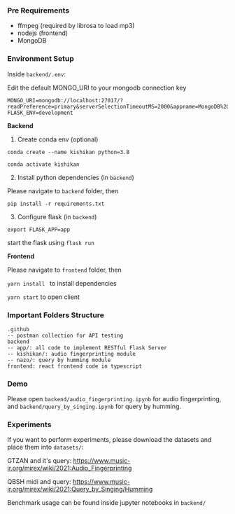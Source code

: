 ### Pre Requirements

* ffmpeg (required by librosa to load mp3)
* nodejs (frontend)
* MongoDB

### Environment Setup

Inside `backend/.env`:

Edit the default MONGO_URI to your mongodb connection key

```env
MONGO_URI=mongodb://localhost:27017/?readPreference=primary&serverSelectionTimeoutMS=2000&appname=MongoDB%20Compass&directConnection=true&ssl=false
FLASK_ENV=development
```

**Backend**

1. Create conda env (optional)

`conda create --name kishikan python=3.8`

`conda activate kishikan`

2. Install python dependencies (in `backend`)

Please navigate to `backend` folder, then

`pip install -r requirements.txt`

3. Configure flask (in `backend`)

`export FLASK_APP=app`

start the flask using `flask run`

**Frontend**

Please navigate to `frontend` folder, then

`yarn install ` to install dependencies

`yarn start` to open client

### Important Folders Structure

```
.github
-- postman collection for API testing
backend
-- app/: all code to implement RESTful Flask Server
-- kishikan/: audio fingerprinting module
-- nazo/: query by humming module
frontend: react frontend code in typescript
```

### Demo

Please open `backend/audio_fingerprinting.ipynb` for audio fingerprinting, and `backend/query_by_singing.ipynb` for query by humming.

### Experiments

If you want to perform experiments, please download the datasets and place them into `datasets/`:

GTZAN and it's query: https://www.music-ir.org/mirex/wiki/2021:Audio_Fingerprinting

QBSH midi and query: https://www.music-ir.org/mirex/wiki/2021:Query_by_Singing/Humming

Benchmark usage can be found inside jupyter notebooks in `backend/`

